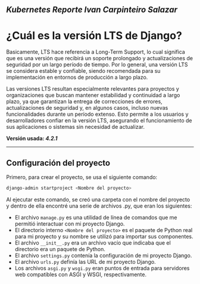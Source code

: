 *Kubernetes Reporte Ivan Carpinteiro Salazar*
-- 
# ¿Cuál es la versión LTS de Django?

Basicamente, LTS hace referencia a Long-Term Support, lo cual significa que es una versión que recibirá un soporte prolongado y actualizaciones de seguridad por un largo período de tiempo. Por lo general, una versión LTS se considera estable y confiable, siendo recomendada para su implementación en entornos de producción a largo plazo.

Las versiones LTS resultan especialmente relevantes para proyectos y organizaciones que buscan mantener estabilidad y continuidad a largo plazo, ya que garantizan la entrega de correcciones de errores, actualizaciones de seguridad y, en algunos casos, incluso nuevas funcionalidades durante un período extenso. Esto permite a los usuarios y desarrolladores confiar en la versión LTS, asegurando el funcionamiento de sus aplicaciones o sistemas sin necesidad de actualizar.

**Versión usada: _4.2.1_**

---

## Configuración del proyecto

Primero, para crear el proyecto, se usa el siguiente comando:

```bash
django-admin startproject <Nombre del proyecto>
```


Al ejecutar este comando, se creó una carpeta con el nombre del proyecto y dentro de ella encontré una serie de archivos .py, que eran los siguientes:

- El archivo `manage.py` es una utilidad de línea de comandos que me permitió interactuar con mi proyecto Django.
- El directorio interno `<Nombre del proyecto>` es el paquete de Python real para mi proyecto y su nombre se utilizó para importar sus componentes.
- El archivo `__init__.py` era un archivo vacío que indicaba que el directorio era un paquete de Python.
- El archivo `settings.py` contenía la configuración de mi proyecto Django.
- El archivo `urls.py` definía las URL de mi proyecto Django.
- Los archivos `asgi.py` y `wsgi.py` eran puntos de entrada para servidores web compatibles con ASGI y WSGI, respectivamente.
